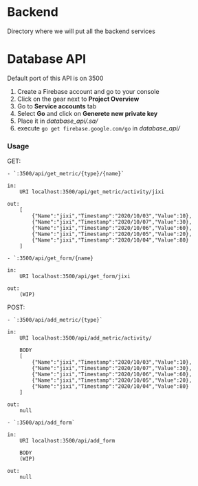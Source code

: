 # Backend
Directory where we will put all the backend services

# Database API
Default port of this API is on 3500
1. Create a Firebase account and go to your console
2. Click on the gear next to **Project Overview**
3. Go to **Service accounts** tab
4. Select **Go** and click on **Generete new private key**
5. Place it in *database_api/.sa/*
6. execute `go get firebase.google.com/go` in *database_api/*

### Usage
GET: 
    
    - `:3500/api/get_metric/{type}/{name}`

    in: 
        URI localhost:3500/api/get_metric/activity/jixi

    out: 
        [
            {"Name":"jixi","Timestamp":"2020/10/03","Value":10},
            {"Name":"jixi","Timestamp":"2020/10/07","Value":30},
            {"Name":"jixi","Timestamp":"2020/10/06","Value":60},
            {"Name":"jixi","Timestamp":"2020/10/05","Value":20},
            {"Name":"jixi","Timestamp":"2020/10/04","Value":80}
        ]

    - `:3500/api/get_form/{name}

    in: 
        URI localhost:3500/api/get_form/jixi

    out: 
        (WIP)

POST: 
    
    - `:3500/api/add_metric/{type}`

    in: 
        URI localhost:3500/api/add_metric/activity/

        BODY
        [
            {"Name":"jixi","Timestamp":"2020/10/03","Value":10},
            {"Name":"jixi","Timestamp":"2020/10/07","Value":30},
            {"Name":"jixi","Timestamp":"2020/10/06","Value":60},
            {"Name":"jixi","Timestamp":"2020/10/05","Value":20},
            {"Name":"jixi","Timestamp":"2020/10/04","Value":80}
        ]

    out: 
        null

    - `:3500/api/add_form`

    in: 
        URI localhost:3500/api/add_form

        BODY
        (WIP)

    out: 
        null